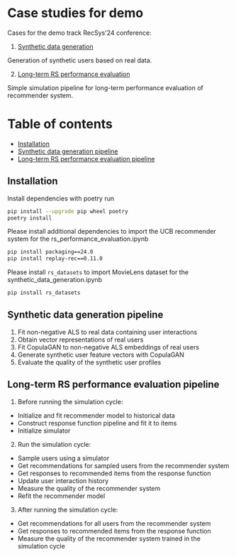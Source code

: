 # Case studies for demo
Cases for the demo track RecSys'24 conference:
1. [Synthetic data generation](https://github.com/monkey0head/Sim4Rec/blob/demo/demo/synthetic_data_generation.ipynb)

Generation of synthetic users based on real data.

2. [Long-term RS performance evaluation](https://github.com/monkey0head/Sim4Rec/blob/demo/demo/rs_performance_evaluation.ipynb)

Simple simulation pipeline for long-term performance evaluation of recommender system. 

# Table of contents

* [Installation](#installation)
* [Synthetic data generation pipeline](#synthetic-data-generation-pipeline)
* [Long-term RS performance evaluation pipeline](#long-term-RS-performance-evaluation-pipeline)

## Installation

Install dependencies with poetry run

```bash
pip install --upgrade pip wheel poetry
poetry install
```

Please install additional dependencies to import the UCB recommender system for the rs_performance_evaluation.ipynb
```bash
pip install packaging==24.0
pip install replay-rec==0.11.0
```

Please install `rs_datasets` to import MovieLens dataset for the synthetic_data_generation.ipynb
```bash
pip install rs_datasets
```

## Synthetic data generation pipeline
1. Fit non-negative ALS to real data containing user interactions
2. Obtain vector representations of real users
3. Fit CopulaGAN to non-negative ALS embeddings of real users
4. Generate synthetic user feature vectors with CopulaGAN
5. Evaluate the quality of the synthetic user profiles

## Long-term RS performance evaluation pipeline
1. Before running the simulation cycle:
 - Initialize and fit recommender model to historical data
 - Construct response function pipeline and fit it to items
 - Initialize simulator
2. Run the simulation cycle: 
 - Sample users using a simulator
 - Get recommendations for sampled users from the recommender system
 - Get responses to recommended items from the response function
 - Update user interaction history
 - Measure the quality of the recommender system
 - Refit the recommender model
3. After running the simulation cycle:
 - Get recommendations for all users from the recommender system
 - Get responses to recommended items from the response function
 - Measure the quality of the recommender system trained in the simulation cycle
